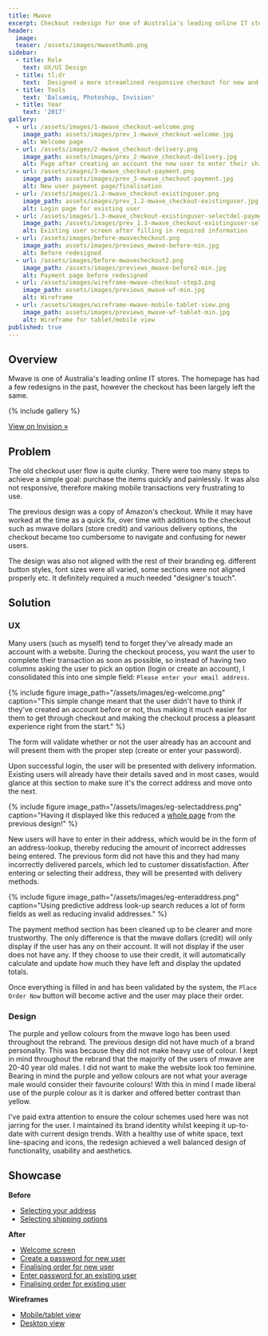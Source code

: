 ```yaml
---
title: Mwave
excerpt: Checkout redesign for one of Australia's leading online IT stores
header:
  image: 
  teaser: /assets/images/mwavethumb.png
sidebar:
  - title: Role
    text: UX/UI Design
  - title: tl;dr
    text:  Designed a more streamlined responsive checkout for new and existing customers. The end result is a clean, focused and fast checkout that is simple to follow and understand whilst maintaining & strengthening the brand identity.
  - title: Tools
    text: 'Balsamiq, Photoshop, Invision'
  - title: Year
    text: '2017'
gallery:
  - url: /assets/images/1-mwave_checkout-welcome.png
    image_path: assets/images/prev_1-mwave_checkout-welcome.jpg
    alt: Welcome page
  - url: /assets/images/2-mwave_checkout-delivery.png
    image_path: assets/images/prev_2-mwave_checkout-delivery.jpg
    alt: Page after creating an account the new user to enter their shipping details
  - url: /assets/images/3-mwave_checkout-payment.png
    image_path: assets/images/prev_3-mwave_checkout-payment.jpg
    alt: New user payment page/finalisation
  - url: /assets/images/1.2-mwave_checkout-existinguser.png
    image_path: assets/images/prev_1.2-mwave_checkout-existinguser.jpg
    alt: Login page for existing user
  - url: /assets/images/1.3-mwave_checkout-existinguser-selectdel-payment.png
    image_path: /assets/images/prev_1.3-mwave_checkout-existinguser-selectdel-payment.jpg
    alt: Existing user screen after filling in required information
  - url: /assets/images/before-mwavecheckout.png
    image_path: assets/images/previews_mwave-before-min.jpg
    alt: Before redesigned
  - url: /assets/images/before-mwavecheckout2.png
    image_path: /assets/images/previews_mwave-before2-min.jpg
    alt: Payment page before redesigned
  - url: /assets/images/wireframe-mwave-checkout-step3.png
    image_path: assets/images/previews_mwave-wf-min.jpg
    alt: Wireframe
  - url: /assets/images/wireframe-mwave-mobile-tablet-view.png
    image_path: assets/images/previews_mwave-wf-tablet-min.jpg
    alt: Wireframe for tablet/mobile view
published: true
---
```


## Overview
Mwave is one of Australia's leading online IT stores. The homepage has had a few redesigns in the past, however the checkout has been largely left the same.

{% include gallery %}

<a href="https://invis.io/VRTTJKOHX49" target="_blank" class="btn btn--large btn--info">View on Invision »</a>

## Problem
The old checkout user flow is quite clunky. There were too many steps to achieve a simple goal: purchase the items quickly and painlessly. It was also not responsive, therefore making mobile transactions very frustrating to use.

The previous design was a copy of Amazon's checkout. While it may have worked at the time as a quick fix, over time with additions to the checkout such as mwave dollars (store credit) and various delivery options, the checkout became too cumbersome to navigate and confusing for newer users.

The design was also not aligned with the rest of their branding eg. different button styles, font sizes were all varied, some sections were not aligned properly etc. It definitely required a much needed "designer's touch".


## Solution

### UX
Many users (such as myself) tend to forget they've already made an account with a website. During the checkout process, you want the user to complete their transaction as soon as possible, so instead of having two columns asking the user to pick an option (login or create an account), I consolidated this into one simple field: `Please enter your email address`.

{% include figure image_path="/assets/images/eg-welcome.png" caption="This simple change meant that the user didn't have to think if they've created an account before or not, thus making it much easier for them to get through checkout and making the checkout process a pleasant experience right from the start." %}

The form will validate whether or not the user already has an account and will present them with the proper step (create or enter your password).

Upon successful login, the user will be presented with delivery information. Existing users will already have their details saved and in most cases, would glance at this section to make sure it's the correct address and move onto the next.

{% include figure image_path="/assets/images/eg-selectaddress.png" caption="Having it displayed like this reduced a [whole page](/assets/images/before-mwavecheckout.png) from the previous design!" %}

New users will have to enter in their address, which would be in the form of an address-lookup, thereby reducing the amount of incorrect addresses being entered. The previous form did not have this and they had many incorrectly delivered parcels, which led to customer dissatisfaction. After entering or selecting their address, they will be presented with delivery methods.

{% include figure image_path="/assets/images/eg-enteraddress.png" caption="Using predictive address look-up search reduces a lot of form fields as well as reducing invalid addresses." %}

The payment method section has been cleaned up to be clearer and more trustworthy. The only difference is that the mwave dollars (credit) will only display if the user has any on their account. It will not display if the user does not have any. If they choose to use their credit, it will automatically calculate and update how much they have left and display the updated totals.

Once everything is filled in and has been validated by the system, the `Place Order Now` button will become active and the user may place their order.

### Design
The purple and yellow colours from the mwave logo has been used throughout the rebrand. The previous design did not have much of a brand personality. This was because they did not make heavy use of colour. I kept in mind throughout the rebrand that the majority of the users of mwave are 20-40 year old males. I did not want to make the website look too feminine. Bearing in mind the purple and yellow colours are not what your average male would consider their favourite colours! With this in mind I made liberal use of the purple colour as it is darker and offered better contrast than yellow.

I've paid extra attention to ensure the colour schemes used here was not jarring for the user. I maintained its brand identity whilst keeping it up-to-date with current design trends. With a healthy use of white space, text line-spacing and icons, the redesign achieved a well balanced design of functionality, usability and aesthetics.

## Showcase
**Before**
<ul>
  <li><a href="https://goo.gl/BRZozz" target="_blank">Selecting your address</a></li>
  <li><a href="https://goo.gl/AE8QPs" target="_blank">Selecting shipping options</a></li>
</ul>

**After**
<ul>
  <li><a href="http://bit.ly/2YV3xlE" target="_blank">Welcome screen</a></li>
  <li><a href="http://bit.ly/2KB63Z8" target="_blank">Create a password for new user</a></li>
  <li><a href="http://bit.ly/2MH34Bc" target="_blank">Finalising order for new user</a></li>
  <li><a href="http://bit.ly/2YDkbLy" target="_blank">Enter password for an existing user</a></li>
  <li><a href="http://bit.ly/2YX0Sbm" target="_blank">Finalising order for existing user </a></li>
</ul>

**Wireframes**
<ul>
  <li><a href="https://goo.gl/hLUkDM" target="_blank">Mobile/tablet view</a></li>
  <li><a href="https://goo.gl/AjbENK" target="_blank">Desktop view</a></li>
</ul>
